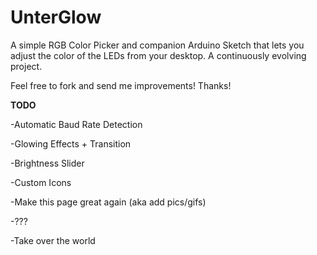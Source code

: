 # UnterGlow

A simple RGB Color Picker and companion Arduino Sketch that lets you adjust the color of the LEDs from your desktop. A continuously evolving project.

Feel free to fork and send me improvements! Thanks!

**TODO**

-Automatic Baud Rate Detection

-Glowing Effects + Transition

-Brightness Slider

-Custom Icons

-Make this page great again (aka add pics/gifs)

-???

-Take over the world
